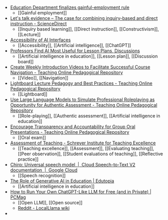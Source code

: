 - [Education Department finalizes gainful-employment rule](https://www.insidehighered.com/news/government/student-aid-policy/2023/09/27/education-department-finalizes-gainful-employment?mc_cid=d04dd41a4e)
	- [[Gainful employment]]
- [Let's talk evidence – The case for combining inquiry-based and direct instruction - ScienceDirect](https://www.sciencedirect.com/science/article/pii/S1747938X23000295)
	- [[Inquiry based learning]], [[Direct instruction]], [[Constructivism]], [[Lecture]]
- [Accessibility of AI Interfaces](https://langara.ca/about-langara/academics/edtech/AI-Accessibility.html)
	- [[Accessibility]], [[Artificial intelligence]], [[ChatGPT]]
- [Professors Find AI Most Useful for Lesson Plans, Discussions](https://www.govtech.com/education/higher-ed/professors-find-ai-most-useful-for-lesson-plans-discussions)
	- [[Artificial intelligence in education]], [[Lesson plan]], [[Discussion board]]
- [Create Weekly Introduction Videos to Facilitate Successful Course Navigation - Teaching Online Pedagogical Repository](https://topr.online.ucf.edu/creating-weekly-introduction-videos-to-facilitate-successful-navigation-of-course/)
	- [[Video]], [[Navigation]]
- [Lightboard Lecture Pedagogy and Best Practices - Teaching Online Pedagogical Repository](https://topr.online.ucf.edu/lightboard-lecture-pedagogy-and-best-practices/)
	- [[Lightboard]]
- [Use Large Language Models to Simulate Professional Roleplaying as Opportunity for Authentic Assessment - Teaching Online Pedagogical Repository](https://topr.online.ucf.edu/use-large-language-models-to-simulate-professional-roleplaying-as-opportunity-for-authentic-assessment/)
	- [[Role-playing]], [[Authentic assessment]], [[Artificial intelligence in education]]
- [Encourage Transparency and Accountability for Group Oral Presentations - Teaching Online Pedagogical Repository](https://topr.online.ucf.edu/encourage-transparency-and-accountability-for-group-oral-presentations/)
	- [[Oral exam]]
- [Assessment of Teaching - Schreyer Institute for Teaching Excellence](https://www.schreyerinstitute.psu.edu/assessment_of_teaching)
	- [[Teaching excellence]], [[Assessment]], [[Evaluating teaching]], [[Peer observation]], [[Student evaluations of teaching]], [[Reflective practice]]
- [Chirp: Universal speech model  |  Cloud Speech-to-Text V2 documentation  |  Google Cloud](https://cloud.google.com/speech-to-text/v2/docs/chirp-model)
	- [[Speech recognition]]
- [The Role of Generative AI in Education | Edutopia](https://www.edutopia.org/article/role-generative-ai-education/)
	- [[Artificial intelligence in education]]
- [How to Run Your Own ChatGPT-Like LLM for Free (and in Private) | PCMag](https://www.pcmag.com/how-to/how-to-run-your-own-chatgpt-like-llm-for-free-and-in-private)
	- [[Open LLM]], [[Open source]]
	- [Reddit - LocalLlama wiki](https://www.reddit.com/r/LocalLLaMA/wiki/models/)
-